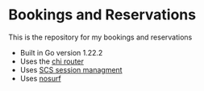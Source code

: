 # Bookings and Reservations

This is the repository for my bookings and reservations

- Built in Go version 1.22.2
- Uses the [chi router](https://github.com/go-chi/chi/)
- Uses [SCS session managment](https://github.com/alexedwards/scs/v2)
- Uses [nosurf](https://github.com/justinas/nosurf)
